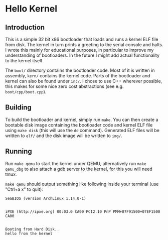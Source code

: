 # Hello Kernel

## Introduction

This is a simple 32 bit x86 bootloader that loads and runs a kernel ELF file
from disk.  The kernel in turn prints a greeting to the serial console and
halts. I wrote this mainly for educational purposes, in particular to improve
my understanding of bootloaders. In the future I might add actual functionality
to the kernel itself.

The `boot/` directory contains the bootloader code. Most of it is written in
assembly, `kern/` contains the kernel code. Parts of the bootloader and kernel
can also be found under `inc/`. I chose to use C++ wherever possible, this makes
for some nice zero cost abstractions (see e.g. `boot/cpp/boot.cpp`).

## Building

To build the bootloader and kernel, simply run `make`. You can then create a
bootable disk image containing the bootloader code and kernel ELF file using
`make disk` (this will use the `dd` command). Generated ELF files will be
written to `elf/` and the disk image will be written to `img/`.

## Running

Run `make qemu` to start the kernel under QEMU, alternatively run `make
qemu_dbg` to also attach a gdb server to the kernel, for this you will need
tmux.

`make qemu` should output something like following inside your terminal
(use "Ctrl+a x" to quit):

```
SeaBIOS (version ArchLinux 1.14.0-1)


iPXE (http://ipxe.org) 00:03.0 CA00 PCI2.10 PnP PMM+07F91500+07EF1500 CA00


Booting from Hard Disk..
hello from the kernel
```
